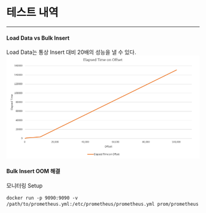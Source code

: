 # 테스트 내역

---

#### Load Data vs Bulk Insert


Load Data는 통상 Insert 대비 20배의 성능을 낼 수 있다. 
![img_1.png](img/LoadDataChart.png)


#### Bulk Insert OOM 해결
모니터링 Setup
```
docker run -p 9090:9090 -v /path/to/prometheus.yml:/etc/prometheus/prometheus.yml prom/prometheus
```
